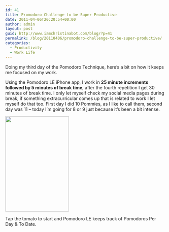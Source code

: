 ```yaml
---
id: 41
title: Promodoro Challenge to be Super Productive
date: 2011-04-06T20:20:54+00:00
author: admin
layout: post
guid: http://www.iamchristinabot.com/blog/?p=41
permalink: /blog/20110406/promodoro-challenge-to-be-super-productive/
categories:
  - Productivity
  - Work Life
---
```

Doing my third day of the Pomodoro Technique, here&#8217;s a bit on how it keeps me focused on my work.

Using the Pomodoro LE iPhone app, I work in **25 minute increments followed by 5 minutes of break time**, after the fourth repetition I get 30 minutes of break time. I only let myself check my social media pages during break, if something extracurricular comes up that is related to work I let myself do that too. First day I did 10 Pommies, as I like to call them, second day was 11 &#8211; today I&#8217;m going for 8 or 9 just because it&#8217;s been a bit intense.

[<img src="{{ site.url | prepend: site.baseurl }}/blog/wp-content/uploads/2011/04/photo-200x300.png" alt="" title="photo" width="200" height="300" class="aligncenter size-medium wp-image-42" srcset="http://www.iamchristinabot.com/blog/wp-content/uploads/2011/04/photo-200x300.png 200w, http://www.iamchristinabot.com/blog/wp-content/uploads/2011/04/photo.png 640w" sizes="(max-width: 200px) 100vw, 200px" />](http://www.iamchristinabot.com/blog/wp-content/uploads/2011/04/photo.png)

Tap the tomato to start and Pomodoro LE keeps track of Pomodoros Per Day & To Date.
